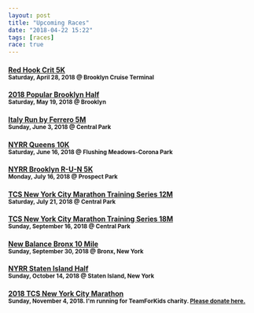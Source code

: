 ```yaml
---
layout: post
title: "Upcoming Races"
date: "2018-04-22 15:22"
tags: [races]
race: true
---
```

#### [Red Hook Crit 5K](https://redhookcrit.com/5k-run)<br><small>Saturday, April 28, 2018 @ Brooklyn Cruise Terminal</small>

#### [2018 Popular Brooklyn Half](https://www.nyrr.org/races-and-events/2018/popular-brooklyn-half)<br><small>Saturday, May 19, 2018 @ Brooklyn</small>

#### [Italy Run by Ferrero 5M](http://www.nyrr.org/races-and-events/2018/italy-run-by-ferrero-5m)<br><small>Sunday, June 3, 2018 @ Central Park</small>

#### [NYRR Queens 10K](http://www.nyrr.org/races-and-events/2018/nyrr-queens-10k)<br><small>Saturday, June 16, 2018 @ Flushing Meadows-Corona Park</small>

#### [NYRR Brooklyn R-U-N 5K](http://www.nyrr.org/races-and-events/2018/nyrr-brooklyn-r-u-n-5k)<br><small>Monday, July 16, 2018 @ Prospect Park</small>

#### [TCS New York City Marathon Training Series 12M](http://www.nyrr.org/races-and-events/2018/tcs-new-york-city-marathon-training-series-12m)<br><small>Saturday, July 21, 2018 @ Central Park</small>

#### [TCS New York City Marathon Training Series 18M](http://www.nyrr.org/races-and-events/2018/tcs-new-york-city-marathon-training-series-18m)<br><small>Sunday, September 16, 2018 @ Central Park</small>

#### [New Balance Bronx 10 Mile](https://www.nyrr.org/races-and-events/2018/new-balance-bronx-10-mile)<br><small>Sunday, September 30, 2018 @ Bronx, New York</small>

#### [NYRR Staten Island Half](https://www.nyrr.org/races-and-events/2018/nyrr-staten-island-half)<br><small>Sunday, October 14, 2018 @ Staten Island, New York</small>

#### [2018 TCS New York City Marathon](https://www.tcsnycmarathon.org)<br><small>Sunday, November 4, 2018. I'm running for TeamForKids charity. <a target='_blank' href='https://runwithtfk.org/Profile/PublicPage/61018'>Please donate here.</a></small>

